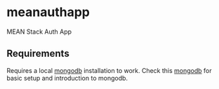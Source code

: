 # meanauthapp
MEAN Stack Auth App

## Requirements
Requires a local [mongodb](https://www.mongodb.com/) installation to work.
Check this [mongodb](https://www.youtube.com/watch?v=pWbMrx5rVBE) for basic setup and introduction to mongodb.
